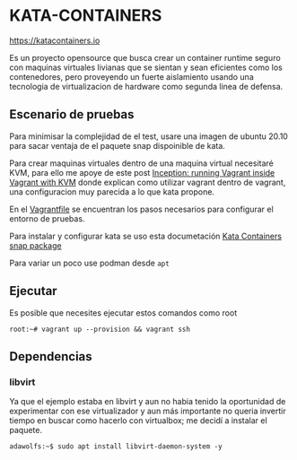 # KATA-CONTAINERS

https://katacontainers.io

Es un proyecto opensource que busca crear un container runtime seguro con maquinas virtuales livianas que se sientan y sean eficientes como los contenedores, pero proveyendo un fuerte aislamiento usando una tecnologia de virtualizacion de hardware como segunda linea de defensa.

## Escenario de pruebas

Para minimisar la complejidad de el test, usare una imagen de ubuntu 20.10 para sacar ventaja de el paquete snap dispoinible de kata.

Para crear maquinas virtuales dentro de una maquina virtual necesitaré KVM, para ello me apoye de este post [Inception: running Vagrant inside Vagrant with KVM](https://nts.strzibny.name/inception-running-vagrant-inside-vagrant-with-kvm/) donde explican como utilizar vagrant dentro de vagrant, una configuracion muy parecida a lo que kata propone.

En el [Vagrantfile](./Vagrantfile) se encuentran los pasos necesarios para configurar el entorno de pruebas.

Para instalar y configurar kata se uso esta documetación [Kata Containers snap package](https://github.com/kata-containers/documentation/blob/master/install/snap-installation-guide.md)

Para variar un poco use podman desde `apt`

## Ejecutar

Es posible que necesites ejecutar estos comandos como root

```
root:~# vagrant up --provision && vagrant ssh
```

## Dependencias

### libvirt

Ya que el ejemplo estaba en libvirt y aun no habia tenido la oportunidad de experimentar con ese virtualizador y aun más importante no queria invertir tiempo en buscar como hacerlo con virtualbox; me decidí a instalar el paquete.

```
adawolfs:~$ sudo apt install libvirt-daemon-system -y
```
